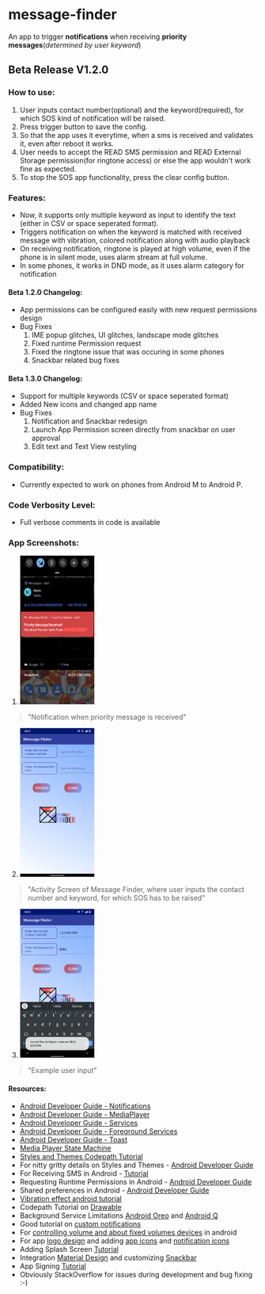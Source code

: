 # message-finder
An app to trigger **notifications** when receiving **priority messages**(*determined by user keyword*) 

## Beta Release V1.2.0

### How to use:

  1. User inputs contact number(optional) and the keyword(required), for which SOS kind of notification will be raised.
  2. Press trigger button to save the config.
  3. So that the app uses it everytime, when a sms is received and validates it, even after reboot it works.
  4. User needs to accept the READ SMS permission and READ External Storage permission(for ringtone access) or else the app wouldn't work fine as expected.
  5. To stop the SOS app functionality, press the clear config button.

### Features:
  
  - Now, it supports only multiple keyword as input to identify the text (either in CSV or space seperated format).
  - Triggers notification on when the keyword is matched with received message with vibration, colored notification along with audio playback
  - On receiving notification, ringtone is played at high volume, even if the phone is in silent mode, uses alarm stream at full volume.
  - In some phones, it works in DND mode, as it uses alarm category for notification
  
#### Beta 1.2.0 Changelog:  
 
  - App permissions can be configured easily with new request permissions design
  - Bug Fixes
    1. IME popup glitches, UI glitches, landscape mode glitches
    2. Fixed runtime Permission request
    3. Fixed the ringtone issue that was occuring in some phones
    4. Snackbar related bug fixes
    
    
#### Beta 1.3.0 Changelog:
  - Support for multiple keywords (CSV or space seperated format)
  - Added New icons and changed app name 
  - Bug Fixes
    1. Notification and Snackbar redesign
    2. Launch App Permission screen directly from snackbar on user approval
    3. Edit text and Text View restyling


### Compatibility: 

  - Currently expected to work on phones from Android M to Android P.

### Code Verbosity Level: 

  - Full verbose comments in code is available

### App Screenshots:

  1. <img src="https://github.com/saiga006/message-finder/blob/master/App_Notification.png" width="150" height="300">
     
  > "Notification when priority message is received"
  
  2. <img src="https://github.com/saiga006/message-finder/blob/master/Activity_Screen.png" width="150" height="300">
  
  > "Activity Screen of Message Finder, where user inputs the contact number and keyword, for which SOS has to be raised"
  
  3. <img src="https://github.com/saiga006/message-finder/blob/master/Input_Field_ActivityScreen.png" width="150" height="300">
  
  > "Example user input"

#### Resources:
  - [Android Developer Guide - Notifications](https://developer.android.com/guide/topics/ui/notifiers/notifications)
  - [Android Developer Guide - MediaPlayer](https://developer.android.com/guide/topics/media/mediaplayer)
  - [Android Developer Guide - Services](https://developer.android.com/guide/components/services)
  - [Android Developer Guide - Foreground Services](https://developer.android.com/guide/components/services#Foreground)
  - [Android Developer Guide - Toast](https://developer.android.com/guide/topics/ui/notifiers/toasts)
  - [Media Player State Machine](https://developer.android.com/images/mediaplayer_state_diagram.gif)
  - [Styles and Themes Codepath Tutorial](https://guides.codepath.com/android/Styles-and-Themes)
  - For nitty gritty details on Styles and Themes - [Android Developer Guide](https://developer.android.com/guide/topics/ui/look-and-feel/themes)
  - For Receiving SMS in Android - [Tutorial](https://google-developer-training.github.io/android-developer-phone-sms-course/Lesson%202/2_p_2_sending_sms_messages.html)
  - Requesting Runtime Permissions in Android - [Android Developer Guide](https://developer.android.com/training/permissions/requesting#perm-check)
  - Shared preferences in Android - [Android Developer Guide](https://developer.android.com/training/data-storage/shared-preferences) 
  - [Vibration effect android tutorial](https://proandroiddev.com/using-vibrate-in-android-b0e3ef5d5e07)
  - Codepath Tutorial on [Drawable](https://guides.codepath.com/android/drawables)
  - Background Service Limitations [Android Oreo](https://developer.android.com/about/versions/oreo/background#services) and [Android Q](https://developer.android.com/guide/components/activities/background-starts)
  - Good tutorial on [custom notifications](https://medium.com/hootsuite-engineering/custom-notifications-for-android-ac10ca67a08c)
  - For [controlling volume and about fixed volumes devices](https://developer.android.com/guide/topics/media-apps/volume-and-earphones) in android
  - For app [logo design](https://www.freelogodesign.org/) and adding [app icons](https://medium.com/@ujikit/add-icons-to-the-android-application-from-android-studio-ide-cd1af9348749) and [notification icons](https://developer.android.com/studio/write/image-asset-studio?hl=de#create-notification)
  - Adding Splash Screen [Tutorial](https://android.jlelse.eu/launch-screen-in-android-the-right-way-aca7e8c31f52)
  - Integration [Material Design](https://github.com/material-components/material-components-android/blob/master/docs/getting-started.md)
    and customizing [Snackbar](https://material.io/develop/android/components/snackbars)
  - App Signing [Tutorial](https://youtu.be/akDXw9n3gFY)
  - Obviously StackOverflow for issues during development and bug fixing :-)
  
